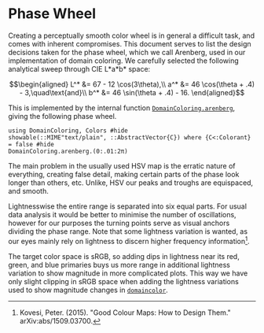 # Phase Wheel

Creating a perceptually smooth color wheel is in general a difficult
task, and comes with inherent compromises. This document serves to list
the design decisions taken for the phase wheel, which we call Arenberg,
used in our implementation of domain coloring. We carefully selected the
following analytical sweep through CIE L\*a\*b\* space:

```math
\begin{aligned}
    L^* &= 67 - 12 \cos(3\theta),\\
    a^* &= 46 \cos(\theta + .4) - 3,\quad\text{and}\\
    b^* &= 46 \sin(\theta + .4) - 16.
\end{aligned}
```

This is implemented by the internal function [`DomainColoring.arenberg`](@ref),
giving the following phase wheel.
```@example
using DomainColoring, Colors #hide
showable(::MIME"text/plain", ::AbstractVector{C}) where {C<:Colorant} = false #hide
DomainColoring.arenberg.(0:.01:2π)
```

The main problem in the usually used HSV map is the erratic nature of everything,
creating false detail, making certain parts of the phase look longer than others,
etc. Unlike, HSV our peaks and troughs are equispaced, and smooth.

Lightnesswise the entire range is separated into six equal parts. For usual
data analysis it would be better to minimise the number of oscillations,
however for our purposes the turning points serve as visual anchors dividing
the phase range. Note that some lightness variation is wanted, as our eyes
mainly rely on lightness to discern higher frequency information[^1].

The target color space is sRGB, so adding dips in lightness near its red,
green, and blue primaries buys us more range in additional lightness variation
to show magnitude in more complicated plots. This way we have only slight
clipping in sRGB space when adding the lightness variations used to show
magnitude changes in [`domaincolor`](@ref).

[^1]:
     Kovesi, Peter. (2015). "Good Colour Maps: How to Design Them."
     arXiv:abs/1509.03700.
